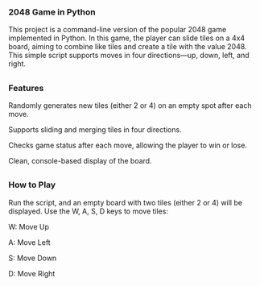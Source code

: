 ### 2048 Game in Python
This project is a command-line version of the popular 2048 game implemented in Python. In this game, the player can slide tiles on a 4x4 board, aiming to combine like tiles and create a tile with the value 2048. This simple script supports moves in four directions—up, down, left, and right.

##

### Features
Randomly generates new tiles (either 2 or 4) on an empty spot after each move.

Supports sliding and merging tiles in four directions.

Checks game status after each move, allowing the player to win or lose.

Clean, console-based display of the board.

##

### How to Play
Run the script, and an empty board with two tiles (either 2 or 4) will be displayed.
Use the W, A, S, D keys to move tiles:

  W: Move Up

  A: Move Left

  S: Move Down

  D: Move Right
